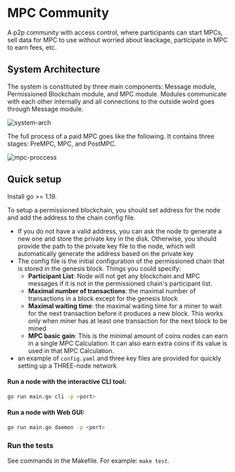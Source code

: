 # MPC Community

A p2p community with access control, where participants can start MPCs, sell data for MPC to use without worried about leackage, participate in MPC to earn fees, etc.

## System Architecture

The system is constituted by three main components: Message module, Permissioned Blockchain module, and MPC module. Modules communicate with each other internally and all connections to the outside wolrd goes through Message module.

![system-arch](https://github.com/lilyyangyn/peerster/blob/master/docs/system-arch.png)

The full process of a paid MPC goes like the following. It contains three stages: PreMPC, MPC, and PostMPC. 

![mpc-proccess](https://github.com/lilyyangyn/peerster/blob/master/docs/mpc-process.png)

## Quick setup

Install go >= 1.19.

To setup a permissioned blockchain, you should set address for the node and add the address to the chain config file. 
- If you do not have a valid address, you can ask the node to generate a new one and store the private key in the disk. Otherwise, you should provide the path to the private key file to the node, which will automatically generate the address based on the private key
- The config file is the initial configuration of the permissioned chain that is stored in the genesis block. Things you could specify:
  - **Participant List**: Node will not get any blockchain and MPC messages if it is not in the permissioned chain's participant list.
  - **Maximal number of transactions**: the maximal number of transactions in a block except for the genesis block
  - **Maximal waiting time**: the maximal waiting time for a miner to wait for the next transaction before it produces a new block. This works only when miner has at least one transaction for the next block to be mined
  - **MPC basic gain**: This is the minimal amount of coins nodes can earn in a single MPC Calculation. It can also earn extra coins if its value is used in that MPC Calculation.
- an example of `config.yaml` and three key files are provided for quickly setting up a THREE-node network

#### Run a node with the interactive CLI tool:

```sh
go run main.go cli -p <port>
```

#### Run a node with Web GUI:

```sh
go run main.go daemon -p <port>
```


### Run the tests

See commands in the Makefile. For example: `make test`.

